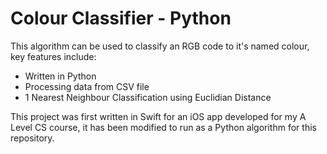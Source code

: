 # Colour Classifier - Python

This algorithm can be used to classify an RGB code to it's named colour, key features include:
* Written in Python
* Processing data from CSV file
* 1 Nearest Neighbour Classification using Euclidian Distance

This project was first written in Swift for an iOS app developed for my A Level CS course, it has been modified to run as a Python algorithm for this repository.
